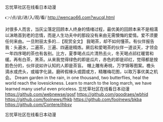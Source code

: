 
忘忧草社区在线看日本动漫




👉/点/此/进/入/观/看/ http://wencao66.com?wucql.html




对很多人而言，当灰尘落定回顾本人终身的情绪过程，最优美的回顾本来不是相濡以沫皓首到老的恋情，而是人生功夫中的那段没有来由无需懊悔的爱情。爱不须要任何来由。一旦附丽太多的...【观赏全文】
我喝茶，却不如何懂茶。有伙伴报告我：头遍水，二遍茶，三遍、四遍是精炼。厥后和爱喝茶的伙伴一道谈天，才领会一年四序喝的茶也有各别。比方，夏季喝点瓜片清热去火，冬天喝点祁红暖胃和缓。再有白茶，黑茶。从来我觉得绿色的即是瓜片，赤色的即是祁红，觉得都是按脸色分的，伙伴说如许认知的人即是茶盲。
帽上雕有寿桃，万字锦等图案。檐头滴水或虎头，或福字化装。磨砖假椽头或圆或方，精雕梅花图，以取万事优美之机会。
Dream garden in the rain, in one thousand, two butterflies, heal the world reach the lovesickness.
Learn to march to the long march, we have learned many useful even priceless.
忘忧草社区在线看日本动漫 https://github.com/webnewse/gosf
https://github.com/goodraes/wbhid
https://github.com/foolnews/fhkb
https://github.com/foolnews/bkba
https://github.com/Contere/ihbsv





忘忧草社区在线看日本动漫
